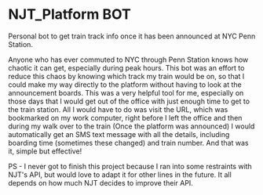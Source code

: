 # NJT_Platform BOT
Personal bot to get train track info once it has been announced at NYC Penn Station.

Anyone who has ever commuted to NYC through Penn Station knows how chaotic it can get, especially during peak hours. This bot was an effort to reduce this chaos by knowing which track my train would be on, so that I could make my way directly to the platform without having to look at the announcement boards. This was a very helpful tool for me, especially on those days that I would get out of the office with just enough time to get to the train station. All I would have to do was visit the URL, which was bookmarked on my work computer, right before I left the office and then during my walk over to the train (Once the platform was announced) I would automatically get an SMS text message with all the details, including boarding time (sometimes these changed) and train number. And that was it, simple but effective!

PS - I never got to finish this project because I ran into some restraints with NJT's API, but would love to adapt it for other lines in the future. It all depends on how much NJT decides to improve their API.


